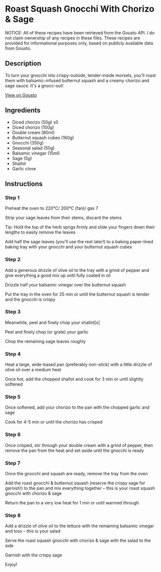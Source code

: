 # Roast Squash Gnocchi With Chorizo & Sage

NOTICE: All of these recipes have been retrieved from the Gousto API. I do not claim ownership of any recipes in these files. These recipes are provided for informational purposes only, based on publicly available data from Gousto.

## Description

To turn your gnocchi into crispy-outside, tender-inside morsels, you'll roast them with balsamic-infused butternut squash and a creamy chorizo and sage sauce. It's a gnocc-out!

[View on Gousto](https://www.gousto.co.uk/recipes/cookbook/roast-squash-gnocchi-with-chorizo-sage)

## Ingredients

- Diced chorizo (50g) x0
- Diced chorizo (100g)
- Double cream (80ml)
- Butternut squash cubes (160g)
- Gnocchi (350g)
- Seasonal salad (50g)
- Balsamic vinegar (15ml)
- Sage (5g)
- Shallot
- Garlic clove

## Instructions


### Step 1

Preheat the oven to 220°C/ 200°C (fan)/ gas 7

Strip your sage leaves from their stems, discard the stems

Tip: Hold the top of the herb sprigs firmly and slide your fingers down their lengths to easily remove the leaves

Add half the sage leaves (you'll use the rest later!) to a baking paper-lined baking tray with your gnocchi and your butternut squash cubes


### Step 2

Add a generous drizzle of olive oil to the tray with a grind of pepper and give everything a good mix up until fully coated in oil

Drizzle half your balsamic vinegar over the butternut squash

Put the tray in the oven for 25 min or until the butternut squash is tender and the gnocchi is crispy


### Step 3

Meanwhile, peel and finely chop your shallot[s]

Peel and finely chop (or grate) your garlic

Chop the remaining sage leaves roughly


### Step 4

Heat a large, wide-based pan (preferably non-stick) with a little drizzle of olive oil over a medium heat

Once hot, add the chopped shallot and cook for 3 min or until slightly softened


### Step 5

Once softened, add your chorizo to the pan with the chopped garlic and sage

Cook for 4-5 min or until the chorizo has crisped


### Step 6

Once crisped, stir through your double cream with a grind of pepper, then remove the pan from the heat and set aside until the gnocchi is ready


### Step 7

Once the gnocchi and squash are ready, remove the tray from the oven

Add the roast gnocchi & butternut squash (reserve the crispy sage for garnish!) to the pan and mix everything together – this is your roast squash gnocchi with chorizo & sage

Return the pan to a very low heat for 1 min or until warmed through

### Step 8

Add a drizzle of olive oil to the lettuce with the remaining balsamic vinegar and toss – this is your salad

Serve the roast squash gnocchi with chorizo & sage with the salad to the side

Garnish with the crispy sage

Enjoy!

